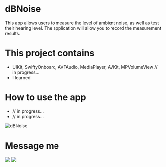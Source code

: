 # dBNoise
This app allows users to measure the level of ambient noise, as well as test their hearing level. The application will allow you to record the measurement results.

# This project contains

* UIKit, SwiftyOnboard, AVFAudio, MediaPlayer, AVKit, MPVolumeView // in progress...
* I learned

# How to use the app

* // in progress...
* // in progress...

![dBNoise]()

# Message me
[![](https://upload.wikimedia.org/wikipedia/commons/thumb/8/82/Telegram_logo.svg/64px-Telegram_logo.svg.png)](https://t.me/NickSagan)
[![](https://upload.wikimedia.org/wikipedia/commons/thumb/c/ca/LinkedIn_logo_initials.png/64px-LinkedIn_logo_initials.png)](https://www.linkedin.com/in/nicksagan/)
